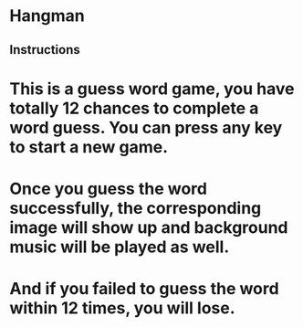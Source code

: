 # Hangman

## Instructions

# This is a guess word game, you have totally 12 chances to complete a word guess. You can press any key to start a new game.
# Once you guess the word successfully, the corresponding image will show up and background music will be played as well.
# And if you failed to guess the word within 12 times, you will lose.
